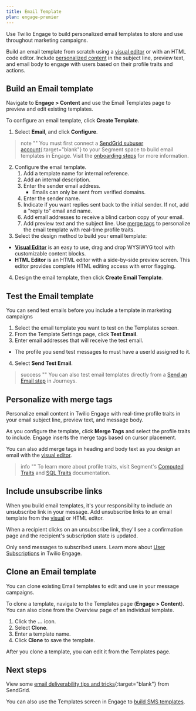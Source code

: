 ```yaml
---
title: Email Template
plan: engage-premier
---
```

Use Twilio Engage to build personalized email templates to store and use throughout marketing campaigns.  

Build an email template from scratch using a [visual editor](/docs/engage/content/email/editor/) or with an HTML code editor. Include [personalized content](#personalize-with-merge-tags) in the subject line, preview text, and email body to engage with users based on their profile traits and actions.


## Build an Email template

Navigate to **Engage > Content** and use the Email Templates page to preview and edit existing templates.

To configure an email template, click **Create Template**.

1. Select **Email**, and click **Configure**.

> note ""
> You must first connect a [SendGrid subuser account](https://docs.sendgrid.com/ui/account-and-settings/subusers#create-a-subuser){:target="blank"} to your Segment space to build email templates in Engage. Visit the [onboarding steps](/docs/engage/onboarding/) for more information.

2. Configure the email template.
    1. Add a template name for internal reference.
    2. Add an internal description.
    3. Enter the sender email address.
        - Emails can only be sent from verified domains.
    4. Enter the sender name.
    4. Indicate if you want replies sent back to the initial sender. If not, add a "reply to" email and name.
    5. Add email addresses to receive a blind carbon copy of your email.
    6. Add preview text and the subject line. Use [merge tags](#personalize-with-merge-tags) to personalize the email template with real-time profile traits.
3. Select the design method to build your email template:
  - [**Visual Editor**](/docs/engage/content/email/editor/) is an easy to use, drag and drop WYSIWYG tool with customizable content blocks.
  - **HTML Editor** is an HTML editor with a side-by-side preview screen. This editor provides complete HTML editing access with error flagging.
4. Design the email template, then click **Create Email Template**.

## Test the Email template
You can send test emails before you include a template in marketing campaigns

1. Select the email template you want to test on the Templates screen.
2. From the Template Settings page, click **Test Email**.
3. Enter email addresses that will receive the test email.
  - The profile you send test messages to must have a userId assigned to it.
4. Select **Send Test Email**.

> success ""
> You can also test email templates directly from a [Send an Email step](/docs/engage/journeys/build-journey/#send-an-email) in Journeys.

## Personalize with merge tags
Personalize email content in Twilio Engage with real-time profile traits in your email subject line, preview text, and message body.


As you configure the template, click **Merge Tags** and select the profile traits to include. Engage inserts the merge tags based on cursor placement.

You can also add merge tags in heading and body text as you design an email with the [visual editor](/docs/engage/content/email/editor/).

> info ""
> To learn more about profile traits, visit Segment's [Computed Traits](/docs/engage/audiences/computed-traits) and [SQL Traits](/docs/engage/audiences/sql-traits/) documentation.

## Include unsubscribe links

When you build email templates, it's your responsibility to include an unsubscribe link in your message. Add unsubscribe links to an email template from the [visual](/docs/engage/content/email/editor/) or HTML editor.

When a recipient clicks on an unsubscribe link, they'll see a confirmation page and the recipient's subscription state is updated.

Only send messages to subscribed users. Learn more about [User Subscriptions](/docs/engage/user-subscriptions/) in Twilio Engage.

## Clone an Email template

You can clone existing Email templates to edit and use in your message campaigns.

To clone a template, navigate to the Templates page (**Engage > Content**). You can also clone from the Overview page of an individual template.

1. Click the **...** icon.
2. Select **Clone**.
3. Enter a template name.
4. Click **Clone** to save the template.

After you clone a template, you can edit it from the Templates page.

## Next steps

View some [email deliverability tips and tricks](https://docs.sendgrid.com/ui/sending-email/deliverability){:target="blank"} from SendGrid.

You can also use the Templates screen in Engage to [build SMS templates](/docs/engage/content/sms/template/).
